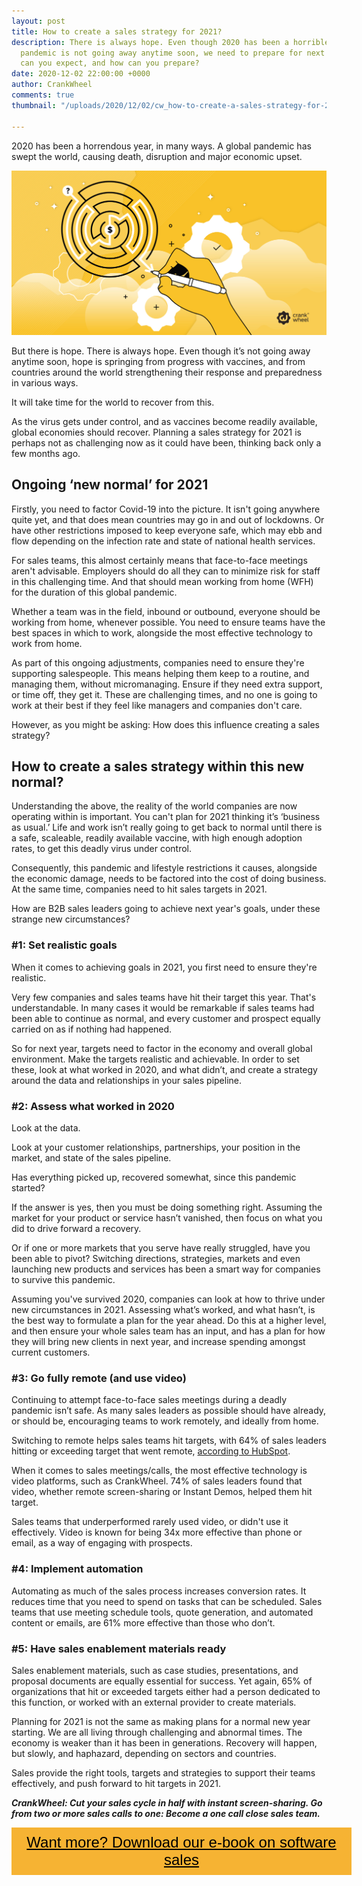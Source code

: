```yaml
---
layout: post
title: How to create a sales strategy for 2021?
description: There is always hope. Even though 2020 has been a horrible year and the
  pandemic is not going away anytime soon, we need to prepare for next year. What
  can you expect, and how can you prepare?
date: 2020-12-02 22:00:00 +0000
author: CrankWheel
comments: true
thumbnail: "/uploads/2020/12/02/cw_how-to-create-a-sales-strategy-for-2021.jpg"

---
```

2020 has been a horrendous year, in many ways. A global pandemic has swept the world, causing death, disruption and major economic upset.

![](/uploads/2020/12/02/cw_how-to-create-a-sales-strategy-for-2021.jpg)

But there is hope. There is always hope. Even though it’s not going away anytime soon, hope is springing from progress with vaccines, and from countries around the world strengthening their response and preparedness in various ways.

It will take time for the world to recover from this.

As the virus gets under control, and as vaccines become readily available, global economies should recover. Planning a sales strategy for 2021 is perhaps not as challenging now as it could have been, thinking back only a few months ago.

## Ongoing ‘new normal’ for 2021

Firstly, you need to factor Covid-19 into the picture. It isn't going anywhere quite yet, and that does mean countries may go in and out of lockdowns. Or have other restrictions imposed to keep everyone safe, which may ebb and flow depending on the infection rate and state of national health services.

For sales teams, this almost certainly means that face-to-face meetings aren't advisable. Employers should do all they can to minimize risk for staff in this challenging time. And that should mean working from home (WFH) for the duration of this global pandemic.

Whether a team was in the field, inbound or outbound, everyone should be working from home, whenever possible. You need to ensure teams have the best spaces in which to work, alongside the most effective technology to work from home.

As part of this ongoing adjustments, companies need to ensure they're supporting salespeople. This means helping them keep to a routine, and managing them, without micromanaging. Ensure if they need extra support, or time off, they get it. These are challenging times, and no one is going to work at their best if they feel like managers and companies don't care.

However, as you might be asking: How does this influence creating a sales strategy?

## How to create a sales strategy within this new normal?

Understanding the above, the reality of the world companies are now operating within is important. You can't plan for 2021 thinking it’s ‘business as usual.’ Life and work isn’t really going to get back to normal until there is a safe, scaleable, readily available vaccine, with high enough adoption rates, to get this deadly virus under control.

Consequently, this pandemic and lifestyle restrictions it causes, alongside the economic damage, needs to be factored into the cost of doing business. At the same time, companies need to hit sales targets in 2021.

How are B2B sales leaders going to achieve next year's goals, under these strange new circumstances?

### #1: Set realistic goals

When it comes to achieving goals in 2021, you first need to ensure they're realistic.

Very few companies and sales teams have hit their target this year. That's understandable. In many cases it would be remarkable if sales teams had been able to continue as normal, and every customer and prospect equally carried on as if nothing had happened.

So for next year, targets need to factor in the economy and overall global environment. Make the targets realistic and achievable. In order to set these, look at what worked in 2020, and what didn’t, and create a strategy around the data and relationships in your sales pipeline.

### #2: Assess what worked in 2020

Look at the data.

Look at your customer relationships, partnerships, your position in the market, and state of the sales pipeline.

Has everything picked up, recovered somewhat, since this pandemic started?

If the answer is yes, then you must be doing something right. Assuming the market for your product or service hasn’t vanished, then focus on what you did to drive forward a recovery.

Or if one or more markets that you serve have really struggled, have you been able to pivot? Switching directions, strategies, markets and even launching new products and services has been a smart way for companies to survive this pandemic.

Assuming you've survived 2020, companies can look at how to thrive under new circumstances in 2021. Assessing what’s worked, and what hasn’t, is the best way to formulate a plan for the year ahead. Do this at a higher level, and then ensure your whole sales team has an input, and has a plan for how they will bring new clients in next year, and increase spending amongst current customers.

### #3: Go fully remote (and use video)

Continuing to attempt face-to-face sales meetings during a deadly pandemic isn’t safe. As many sales leaders as possible should have already, or should be, encouraging teams to work remotely, and ideally from home.

Switching to remote helps sales teams hit targets, with 64% of sales leaders hitting or exceeding target that went remote, [according to HubSpot](https://blog.hubspot.com/sales/growth-opportunities).

When it comes to sales meetings/calls, the most effective technology is video platforms, such as CrankWheel. 74% of sales leaders found that video, whether remote screen-sharing or Instant Demos, helped them hit target.

Sales teams that underperformed rarely used video, or didn't use it effectively. Video is known for being 34x more effective than phone or email, as a way of engaging with prospects.

### #4: Implement automation

Automating as much of the sales process increases conversion rates. It reduces time that you need to spend on tasks that can be scheduled. Sales teams that use meeting schedule tools, quote generation, and automated content or emails, are 61% more effective than those who don’t.

### #5: Have sales enablement materials ready

Sales enablement materials, such as case studies, presentations, and proposal documents are equally essential for success. Yet again, 65% of organizations that hit or exceeded targets either had a person dedicated to this function, or worked with an external provider to create materials.

Planning for 2021 is not the same as making plans for a normal new year starting. We are all living through challenging and abnormal times. The economy is weaker than it has been in generations. Recovery will happen, but slowly, and haphazard, depending on sectors and countries.

Sales provide the right tools, targets and strategies to support their teams effectively, and push forward to hit targets in 2021.

**_CrankWheel: Cut your sales cycle in half with instant screen-sharing. Go from two or more sales calls to one: Become a one call close sales team._**

<style> .btn-signup { padding-top: 11px !important; border-radius: 0px !important; background-color: #f6b333; text-align: center; padding: 10px 20px !important; border: 0px !important; width: 100%; margin-bottom: 20px; } .btn-signup a { color: black !important; font-family: 'Titillium Web', sans-serif; font-size: 24px !important; font-weight: normal !important; } </style>

<div class="btn-signup"><a style="cursor: pointer;" href="/sign-up-to-download">Want more? Download our e-book on software sales</a></div>